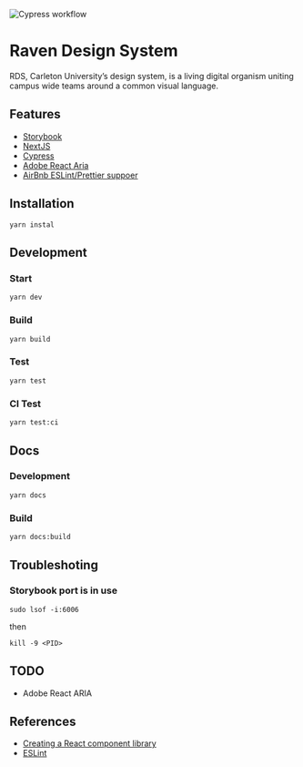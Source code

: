![Cypress workflow](https://github.com/cuweb/rds-beta/actions/workflows/main.yml/badge.svg)

# Raven Design System

RDS, Carleton University’s design system, is a living digital organism uniting campus wide teams around a common visual language.

## Features

- [Storybook](https://storybook.js.org)
- [NextJS](https://nextjs.org/)
- [Cypress](https://www.cypress.io)
- [Adobe React Aria](https://react-spectrum.adobe.com/react-aria/)
- [AirBnb ESLint/Prettier suppoer](https://dev.to/bigyank/a-quick-guide-to-setup-eslint-with-airbnb-and-prettier-3di2)


## Installation 

`yarn instal`

## Development

### Start 

`yarn dev`

### Build 

`yarn build`

### Test 

`yarn test`

### CI Test

`yarn test:ci`

## Docs 
 
### Development

`yarn docs`

### Build

`yarn docs:build`


## Troubleshoting 

### Storybook port is in use

`sudo lsof -i:6006`

then

`kill -9 <PID>`


## TODO

- Adobe React ARIA


## References
- [Creating a React component library](https://prateeksurana.me/blog/react-component-library-using-storybook-6/)
- [ESLint](https://javascript.plainenglish.io/setting-eslint-and-prettier-on-a-react-typescript-project-2021-22993565edf9)
